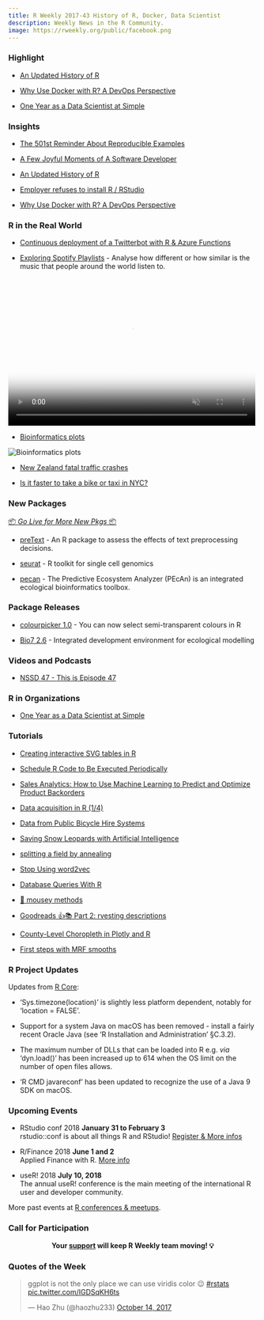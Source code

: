 ```yaml
---
title: R Weekly 2017-43 History of R, Docker, Data Scientist
description: Weekly News in the R Community.
image: https://rweekly.org/public/facebook.png
---
```


###  Highlight

+ [An Updated History of R](http://blog.revolutionanalytics.com/2017/10/updated-history-of-r.html)

+ [Why Use Docker with R? A DevOps Perspective](https://www.opencpu.org/posts/opencpu-with-docker/)

+ [One Year as a Data Scientist at Simple](http://jasdumas.github.io/2017-10-17-one-year-ds/)

### Insights

+ [The 501st Reminder About Reproducible Examples](https://yihui.name/en/2017/10/501st-reminder/)

+ [A Few Joyful Moments of A Software Developer](https://yihui.name/en/2017/10/joyful-moments/)

+ [An Updated History of R](http://blog.revolutionanalytics.com/2017/10/updated-history-of-r.html)

+ [Employer refuses to install R / RStudio](https://www.reddit.com/r/rstats/comments/77l17i/employer_refuses_to_install_r_rstudio/?st=j914z0g5&sh=a2070473)

+ [Why Use Docker with R? A DevOps Perspective](https://www.opencpu.org/posts/opencpu-with-docker/)

###  R in the Real World

+ [Continuous deployment of a Twitterbot with R & Azure Functions](https://ewenme.rbind.io/blog/2017-10-11-meet_dumb_hardwax/)

+ [Exploring Spotify Playlists](https://ccapella.github.io/post/exploring-spotify-playlists-by-country/) - Analyse how different or how similar is the music that people around the world listen to.

<video poster="https://ccapella.github.io/img/kmeanschart.png" preload="auto" autoplay muted="muted" loop="loop" webkit-playsinline="" controls style="width: 500px; height: 300px;">
    <source src="https://ccapella.github.io/img/ShinyApp.mp4" type="video/mp4">
    <img src="https://ccapella.github.io/img/kmeanschart.png" title="">
</video>

+ [Bioinformatics plots](https://moderndata.plot.ly/bioinformatics-plots-made-in-python-and-r/)

![Bioinformatics plots](https://moderndata.plot.ly/wp-content/uploads/2016/11/scroll-heatmap.gif)

+ [New Zealand fatal traffic crashes](http://ellisp.github.io/blog/2017/10/15/traffic-crashes)

+ [Is it faster to take a bike or taxi in NYC?](http://blog.revolutionanalytics.com/2017/10/bokes-taxis-nyc.html)

###  New Packages

<p class="added-hostname"><a href="https://rweekly.org/live" target="_blank" class="externalLink">📦 <i>Go Live for More New Pkgs</i> 📦</a></p>

+ [preText](https://github.com/matthewjdenny/preText) - An R package to assess the effects of text preprocessing decisions.

+ [seurat](https://github.com/satijalab/seurat) - R toolkit for single cell genomics

+ [pecan](https://github.com/PecanProject/pecan) - The Predictive Ecosystem Analyzer (PEcAn) is an integrated ecological bioinformatics toolbox.

### Package Releases

+ [colourpicker 1.0](https://deanattali.com/blog/colourpicker-update-alpha/) - You can now select semi-transparent colours in R

+ [Bio7 2.6](http://bio7.org/?p=2930) - Integrated development environment for ecological modelling

###  Videos and Podcasts

+ [NSSD 47 - This is Episode 47](http://nssdeviations.com/47-this-is-episode-47)

###  R in Organizations

+ [One Year as a Data Scientist at Simple](http://jasdumas.github.io/2017-10-17-one-year-ds/)

###  Tutorials

+ [Creating interactive SVG tables in R](http://moderndata.plot.ly/creating-interactive-svg-tables-in-r/)

+ [Schedule R Code to Be Executed Periodically](https://yihui.name/en/2017/10/later-recursion/)

+ [Sales Analytics: How to Use Machine Learning to Predict and Optimize Product Backorders](http://www.business-science.io/business/2017/10/16/sales_backorder_prediction.html)

+ [Data acquisition in R (1/4)](https://ikashnitsky.github.io/2017/data-acquisition-one/)

+ [Data from Public Bicycle Hire Systems](http://ropensci.org/blog/blog/2017/10/17/bikedata)

+ [Saving Snow Leopards with Artificial Intelligence](http://blog.revolutionanalytics.com/2017/10/snow-leopards.html)

+ [splitting a field by annealing](https://xianblog.wordpress.com/2017/10/18/splitting-a-field-by-annealing/)

+ [Stop Using word2vec](http://multithreaded.stitchfix.com/blog/2017/10/18/stop-using-word2vec/)

+ [Database Queries With R](https://rviews.rstudio.com/2017/10/18/database-queries-with-r/)

+ [🙈 mousey methods](https://maraaverick.rbind.io/2017/10/mousey-methods/)

+ [Goodreads 👍📚 Part 2: rvesting descriptions](https://maraaverick.rbind.io/2017/10/goodreads-part-2/)

+ [County-Level Choropleth in Plotly and R](http://moderndata.plot.ly/county-level-choropleth-in-plotly-and-r/)

+ [First steps with MRF smooths](http://www.fromthebottomoftheheap.net/2017/10/19/first-steps-with-mrf-smooths/)


###  R Project Updates

Updates from [R Core](http://developer.r-project.org/blosxom.cgi/R-devel/NEWS):

+ ‘Sys.timezone(location)’ is slightly less platform dependent, notably for ‘location = FALSE’.

+ Support for a system Java on macOS has been removed - install a fairly recent Oracle Java (see ‘R Installation and Administration’ §C.3.2).

+ The maximum number of DLLs that can be loaded into R e.g. _via_ ‘dyn.load()’ has been increased up to 614 when the OS limit on the number of open files allows.

+ ‘R CMD javareconf’ has been updated to recognize the use of a Java 9 SDK on macOS.

###  Upcoming Events

+ RStudio conf 2018 **January 31 to February 3** <br />
rstudio::conf is about all things R and RStudio! [Register & More infos](https://www.rstudio.com/conference/)

+ R/Finance 2018 **June 1 and 2** <br />
Applied Finance with R. [More info](http://www.rinfinance.com)

+ useR! 2018 **July 10, 2018** <br />
The annual useR! conference is the main meeting of the international R user and developer community.

More past events at [R conferences & meetups](https://conf.rweekly.org).


###  Call for Participation

<p class="hide-support added-hostname support-rweekly" style="text-align: center;font-weight: bold;">Your <a class="non-visited externalLink" href="https://www.patreon.com/rweekly" onclick="pas(this)">support</a> will keep R Weekly team moving! 💡</p>

###  Quotes of the Week

<blockquote class="twitter-tweet" data-lang="en"><p lang="en" dir="ltr">ggplot is not the only place we can use viridis color 😉 <a href="https://twitter.com/hashtag/rstats?src=hash&amp;ref_src=twsrc%5Etfw">#rstats</a> <a href="https://t.co/IGDSqKH6ts">pic.twitter.com/IGDSqKH6ts</a></p>&mdash; Hao Zhu (@haozhu233) <a href="https://twitter.com/haozhu233/status/919343119308611584?ref_src=twsrc%5Etfw">October 14, 2017</a></blockquote>
